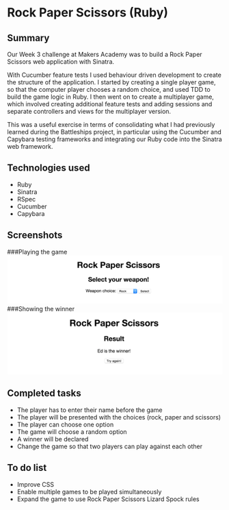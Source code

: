# Rock Paper Scissors (Ruby)

## Summary

Our Week 3 challenge at Makers Academy was to build a Rock Paper Scissors web application with Sinatra.

With Cucumber feature tests I used behaviour driven development to create the structure of the application. I started by creating a single player game, so that the computer player chooses a random choice, and used TDD to build the game logic in Ruby. I then went on to create a multiplayer game, which involved creating additional feature tests and adding sessions and separate controllers and views for the multiplayer version.

This was a useful exercise in terms of consolidating what I had previously learned during the Battleships project, in particular using the Cucumber and Capybara testing frameworks and integrating our Ruby code into the Sinatra web framework.

## Technologies used
- Ruby
- Sinatra
- RSpec
- Cucumber
- Capybara

## Screenshots
###Playing the game
<img src='/images/game_screenshot.png'>
###Showing the winner
<img src='/images/result_screenshot.png'>

## Completed tasks
- The player has to enter their name before the game
- The player will be presented with the choices (rock, paper and scissors)
- The player can choose one option
- The game will choose a random option
- A winner will be declared
- Change the game so that two players can play against each other

## To do list
- Improve CSS
- Enable multiple games to be played simultaneously
- Expand the game to use Rock Paper Scissors Lizard Spock rules
